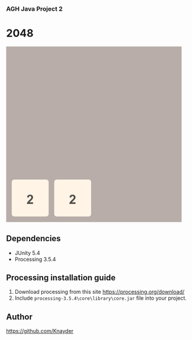 ### AGH Java Project 2

# 2048


![](screenshots/video.gif)

## Dependencies

 * JUnity 5.4
 * Processing 3.5.4

## Processing installation guide

1. Download processing from this site https://processing.org/download/
2. Include `processing-3.5.4\core\library\core.jar` file into your project.

## Author

https://github.com/Knayder
